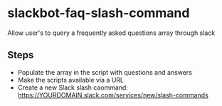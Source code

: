 # slackbot-faq-slash-command
Allow user's to query a frequently asked questions array through slack

## Steps
- Populate the array in the script with questions and answers
- Make the scripts available via a URL
- Create a new Slack slash caommand: https://YOURDOMAIN.slack.com/services/new/slash-commands
